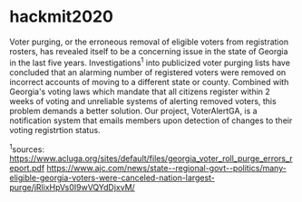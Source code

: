 # hackmit2020
Voter purging, or the erroneous removal of eligible voters from registration rosters, has revealed itself to be a concerning issue in the state of Georgia in the last five years. Investigations<sup>1</sup> into publicized voter purging lists have concluded that an alarming number of registered voters were removed on incorrect accounts of moving to a different state or county. Combined with Georgia's voting laws which mandate that all citizens register within 2 weeks of voting and unreliable systems of alerting removed voters, this problem demands a better solution. Our project, VoterAlertGA, is a notification system that emails members upon detection of changes to their voting registrtion status.

<sup>1</sup>sources:
https://www.acluga.org/sites/default/files/georgia_voter_roll_purge_errors_report.pdf
https://www.ajc.com/news/state--regional-govt--politics/many-eligible-georgia-voters-were-canceled-nation-largest-purge/jRlixHpVs0I9wVQYdDjxvM/
